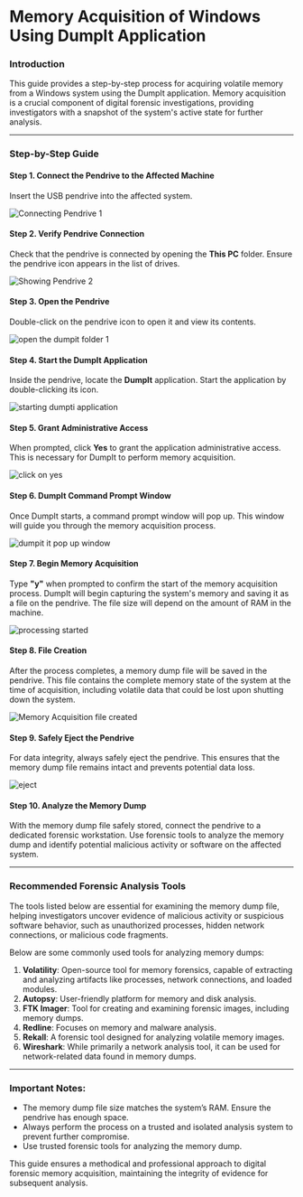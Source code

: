 # Memory Acquisition of Windows Using DumpIt Application

### Introduction

This guide provides a step-by-step process for acquiring volatile memory from a Windows system using the DumpIt application. Memory acquisition is a crucial component of digital forensic investigations, providing investigators with a snapshot of the system's active state for further analysis.

---

### Step-by-Step Guide

#### Step 1. Connect the Pendrive to the Affected Machine
Insert the USB pendrive into the affected system.

![Connecting Pendrive 1](https://github.com/user-attachments/assets/bba099d3-424f-4d57-a478-86649fa5a0ab)


#### Step 2. Verify Pendrive Connection
Check that the pendrive is connected by opening the **This PC** folder. Ensure the pendrive icon appears in the list of drives.

![Showing Pendrive 2](https://github.com/user-attachments/assets/2a7b1af2-4314-49a1-927f-d70107575e16)


#### Step 3. Open the Pendrive
Double-click on the pendrive icon to open it and view its contents.

![open the dumpit folder 1](https://github.com/user-attachments/assets/ce8755b6-98f2-4ae6-90da-7a579392d90d)


#### Step 4. Start the DumpIt Application
Inside the pendrive, locate the **DumpIt** application. Start the application by double-clicking its icon.

![starting dumpti application](https://github.com/user-attachments/assets/4945092c-3acf-44ae-8eb5-bdf9edb47228)


#### Step 5. Grant Administrative Access
When prompted, click **Yes** to grant the application administrative access. This is necessary for DumpIt to perform memory acquisition.

![click on yes](https://github.com/user-attachments/assets/341787a4-0a5a-4917-95b2-a14088a01251)


#### Step 6. DumpIt Command Prompt Window
Once DumpIt starts, a command prompt window will pop up. This window will guide you through the memory acquisition process.

![dumpit it pop up window](https://github.com/user-attachments/assets/f535a56a-3c2d-46f4-8b1b-28794e845d55)


#### Step 7. Begin Memory Acquisition
Type **"y"** when prompted to confirm the start of the memory acquisition process. DumpIt will begin capturing the system's memory and saving it as a file on the pendrive. The file size will depend on the amount of RAM in the machine.

![processing started](https://github.com/user-attachments/assets/237ee728-7323-4b84-80d2-9d9e35bcc633)


#### Step 8. File Creation
After the process completes, a memory dump file will be saved in the pendrive. This file contains the complete memory state of the system at the time of acquisition, including volatile data that could be lost upon shutting down the system.

![Memory Acquisition file created](https://github.com/user-attachments/assets/1cc092c4-5f86-4696-b2e8-25c923f782ea)


#### Step 9. Safely Eject the Pendrive
For data integrity, always safely eject the pendrive. This ensures that the memory dump file remains intact and prevents potential data loss.

![eject](https://github.com/user-attachments/assets/dd67ecc7-77df-4f24-a02a-ea866096a834)


#### Step 10. Analyze the Memory Dump
With the memory dump file safely stored, connect the pendrive to a dedicated forensic workstation. Use forensic tools to analyze the memory dump and identify potential malicious activity or software on the affected system.

---

### Recommended Forensic Analysis Tools

The tools listed below are essential for examining the memory dump file, helping investigators uncover evidence of malicious activity or suspicious software behavior, such as unauthorized processes, hidden network connections, or malicious code fragments.

Below are some commonly used tools for analyzing memory dumps:

1. **Volatility**: Open-source tool for memory forensics, capable of extracting and analyzing artifacts like processes, network connections, and loaded modules.
2. **Autopsy**: User-friendly platform for memory and disk analysis.
3. **FTK Imager**: Tool for creating and examining forensic images, including memory dumps.
4. **Redline**: Focuses on memory and malware analysis.
5. **Rekall**: A forensic tool designed for analyzing volatile memory images.
6. **Wireshark**: While primarily a network analysis tool, it can be used for network-related data found in memory dumps.

---

### Important Notes:
- The memory dump file size matches the system’s RAM. Ensure the pendrive has enough space.
- Always perform the process on a trusted and isolated analysis system to prevent further compromise.
- Use trusted forensic tools for analyzing the memory dump.

This guide ensures a methodical and professional approach to digital forensic memory acquisition, maintaining the integrity of evidence for subsequent analysis.

